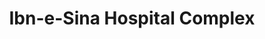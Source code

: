 ---
title: "Ibn-e-Sina Hospital Complex"
url: /karachi/ibn-e-sina-hospital-complex/
shop: department store
---